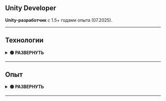 ## Unity Developer

**Unity-разработчик** с 1.5+ годами опыта (07.2025).


---

## Технологии

<details>
    <summary><strong>🟢 РАЗВЕРНУТЬ</strong></summary>

![Language](https://img.shields.io/badge/-Language-white?style=flat)&nbsp;&nbsp;&nbsp;
![C#](https://img.shields.io/badge/-C%23-0066CC?style=flat&logo=c-sharp)

![Unity](https://img.shields.io/badge/-Unity-FFF?style=flat)&nbsp;&nbsp;&nbsp;
![UI Toolkit](https://img.shields.io/badge/-UI%20Toolkit-0066CC?style=flat)
![Behaviour Graph](https://img.shields.io/badge/-Behaviour%20Graph-0066CC?style=flat)
![Animator](https://img.shields.io/badge/-Animator-0066CC?style=flat)
![Visual Effect Graph](https://img.shields.io/badge/-Visual%20Effect%20Graph-0066CC?style=flat)
![Shader Graph](https://img.shields.io/badge/-Shader%20Graph-0066CC?style=flat)
![DOTS](https://img.shields.io/badge/-Unity%20DOTS-0066CC?style=flat)
![etc](https://img.shields.io/badge/-...-0066CC?style=flat)

![IoC](https://img.shields.io/badge/-IoC-FFF?style=flat)&nbsp;&nbsp;&nbsp;
![VContainer](https://img.shields.io/badge/-VContainer-0066CC?style=flat)
![Zenject](https://img.shields.io/badge/-Zenject-0066CC?style=flat)

![Messaging](https://img.shields.io/badge/-Messaging-FFF?style=flat)&nbsp;&nbsp;&nbsp;
![MessagePipe](https://img.shields.io/badge/-MessagePipe-0066CC?style=flat)
![SignalBus](https://img.shields.io/badge/-SignalBus-0066CC?style=flat)

![Async/React](https://img.shields.io/badge/-Async/React-FFF?style=flat)&nbsp;&nbsp;&nbsp;
![UniTask](https://img.shields.io/badge/-UniTask-0066CC?style=flat)
![R3](https://img.shields.io/badge/-R3-0066CC?style=flat)

![Serialization](https://img.shields.io/badge/-Serialization-FFF?style=flat)&nbsp;&nbsp;&nbsp;
![MessagePack](https://img.shields.io/badge/-MessagePack-0066CC?style=flat)

![Animations](https://img.shields.io/badge/-Animations-FFF?style=flat)&nbsp;&nbsp;&nbsp;
![DOTween](https://img.shields.io/badge/-DOTween-0066CC?style=flat)

![Architecture](https://img.shields.io/badge/-Architecture-FFF?style=flat)&nbsp;&nbsp;&nbsp;
![OOP](https://img.shields.io/badge/-OOP-0066CC?style=flat)
![ECS](https://img.shields.io/badge/-ECS-0066CC?style=flat)
</details>

---

## Опыт

<details>
    <summary><strong>🟢 РАЗВЕРНУТЬ</strong></summary>

---

![Начало работы](https://img.shields.io/badge/FEB%202025%20_-_%20Present-darkgreen?style=for-the-badge)
&nbsp;&nbsp;&nbsp;
![PC](https://img.shields.io/badge/-PC-grey?style=for-the-badge)
![Simulator](https://img.shields.io/badge/-Simulator-grey?style=for-the-badge)
![FPP](https://img.shields.io/badge/-FPP-grey?style=for-the-badge)

![C#](https://img.shields.io/badge/-C%23-grey?style=flat&logo=c-sharp)
![Unity](https://img.shields.io/badge/-Unity-grey?style=flat&logo=unity)
![Zenject](https://img.shields.io/badge/-Zenject-grey?style=flat)
![SignalBus](https://img.shields.io/badge/-SignalBus-grey?style=flat)
![Behaviour Graph](https://img.shields.io/badge/-Unity%20Behaviour%20Graph-grey?style=flat)

### Участие в инди-команде

*Симулятор с крафтом, тайм-менеджментом, историей.*

<br />

<details>
    <summary>🟢 Примеры выполненных/выполняемых задач</summary>

- AI-поведение на UnityBehaviourGraph (патрулирование, обнаружение, преследование, атака)
- Более сложное AI-поведение (взаимодействие с окружением и системами)
- Прототип квестовой системы
- Подключение анимаций, визуальных эффектов
- Верстка интерфейса с UI Toolkit
- и еще много интересных задач в планах.

</details>
<br />

---

![Начало работы](https://img.shields.io/badge/MAY%202025%20%20_-_%20%20Present-darkgreen?style=for-the-badge)
&nbsp;&nbsp;&nbsp;
![Mobile](https://img.shields.io/badge/-Mobile-grey?style=for-the-badge)
![Escape Room](https://img.shields.io/badge/-Escape%20Room-grey?style=for-the-badge)
![3D TDP](https://img.shields.io/badge/-3D%20TDP-grey?style=for-the-badge)

![C#](https://img.shields.io/badge/-C%23-grey?style=flat&logo=c-sharp)
![Unity](https://img.shields.io/badge/-Unity-grey?style=flat&logo=unity)
![UniTask](https://img.shields.io/badge/-UniTask-grey?style=flat)
![R3](https://img.shields.io/badge/-R3-grey?style=flat)
![UI Toolkit](https://img.shields.io/badge/-UI%20Toolkit-grey?style=flat)
![VContainer](https://img.shields.io/badge/-VContainer-grey?style=flat)
![MessagePipe](https://img.shields.io/badge/-MessagePipe-grey?style=flat)
![Visual Effect Graph](https://img.shields.io/badge/-Unity%20Visual%20Effect%20Graph-grey?style=flat)

### Пет-проект

*Игра, в которой необходимо найти выход из бункера, решив взаимосвязанные логические задачи.*

[![Посмотреть пример на YouTube](https://img.shields.io/badge/Посмотреть%20пример%20на%20YouTube-FF0000?style=social&logo=youtube)](https://youtu.be/fakev8FN6r4)

<br />

<details>
  <summary><strong>🟢 Примеры выполненных/выполняемых задач </strong></summary>

- Создание интерфейса с помощью UI Toolkit
- Использование системы сообщений MessagePipe
- Подключение анимаций
- Система взаимодействий с объектами через добавление компонентов-декораторов. (блокирующих, требующих предметы и тд)
- Система глобальных условий, которые влияют на поведение объектов
- Создание эффектов в Unity Visual Effect Graph
- "Диалоговая система" с использованием UniTask
- Оптимизация освещения. Запекание и пробы
- и много еще чего в планах

</details>


<br />

---

![Начало работы](https://img.shields.io/badge/Nov%202024%20--_%20Feb%202025-grey?style=for-the-badge)&nbsp;&nbsp;&nbsp;
![Mobile](https://img.shields.io/badge/-Mobile-grey?style=for-the-badge)
![Survival](https://img.shields.io/badge/-Survival-grey?style=for-the-badge)
![3D TDP](https://img.shields.io/badge/-3D%20TDP-grey?style=for-the-badge)

![C#](https://img.shields.io/badge/-C%23-grey?style=flat&logo=c-sharp)
![Unity](https://img.shields.io/badge/-Unity-grey?style=flat&logo=unity)
![UniTask](https://img.shields.io/badge/-UniTask-grey?style=flat)
![R3](https://img.shields.io/badge/-R3-grey?style=flat)
![UI Toolkit](https://img.shields.io/badge/-UI%20Toolkit-grey?style=flat)
![VContainer](https://img.shields.io/badge/-VContainer-grey?style=flat)
![MessagePack](https://img.shields.io/badge/-MessagePack-grey?style=flat)
![DOTween](https://img.shields.io/badge/-DOTween-grey?style=flat)

### Прототип

*Прототип, в котором проверял идею для UI с таймерами, анимациями для сурвайвал игры с необходимостью пополнения энергии
для выживания.*

<details>
  <summary><strong>🟢 Скриншот</strong></summary>

![](Screenshot_11.png)
</details>

<br />

<details>
<summary><strong>🟢 Примеры выполненных/выполняемых задач</strong></summary>

- Создание интерфейса и меню с помощью UI Toolkit
- Анимации на DOTween
- Сохранение данных MessagePack

</details>
<br />

---

![Начало работы](https://img.shields.io/badge/Oct%202024%20--_%20Nov%202024-grey?style=for-the-badge)&nbsp;&nbsp;&nbsp;
![Mobile](https://img.shields.io/badge/-Mobile-grey?style=for-the-badge)
![Roguelike](https://img.shields.io/badge/-Roguelike-grey?style=for-the-badge)
![3D TDP](https://img.shields.io/badge/-3D%20TDP-grey?style=for-the-badge)

![C#](https://img.shields.io/badge/-C%23-grey?style=flat&logo=c-sharp)
![Unity](https://img.shields.io/badge/-Unity-grey?style=flat&logo=unity)
![UniTask](https://img.shields.io/badge/-UniTask-grey?style=flat)
![R3](https://img.shields.io/badge/-R3-grey?style=flat)
![UI Toolkit](https://img.shields.io/badge/-UI%20Toolkit-grey?style=flat)
![VContainer](https://img.shields.io/badge/-VContainer-grey?style=flat)
![DOTween](https://img.shields.io/badge/-DOTween-grey?style=flat)

### Пет-проект

*Игра, в которой необходимо уничтожать "волны" врагов.*

[![Посмотреть пример на YouTube](https://img.shields.io/badge/Посмотреть%20пример%20на%20YouTube-FF0000?style=social&logo=youtube)](https://youtu.be/WOCNdLnPbJE)
&nbsp;&nbsp;&nbsp;
[![Скачать (APK)](https://img.shields.io/badge/Скачать%20(APK)-FFF?style=social&logo=android&labelColor=FFF)](https://github.com/jrd-prime/Test_Game_I/releases/download/Test-Game-I-ver.1.0.0-final/Test_Game_I_v1.0.0.apk)

<br />

<details>
<summary><strong>🟢 Примеры выполненных/выполняемых задач</strong></summary>

- Создание интерфейса и меню с помощью UI Toolkit
- Анимации на DOTween

</details>
<br />

---

![Начало работы](https://img.shields.io/badge/NOV%202023%20--_%20Oct%202024-grey?style=for-the-badge)&nbsp;&nbsp;&nbsp;

### Изучение, применение и участие в инди-командах

- *Изучал Unity DOTS, ECS Native и другие технологии*
- *Создавал мелкие прототипы используя изучаемые технологии*
- *Участвовал в 2 очень мелких начинающих инди-командах*

</details>

---
